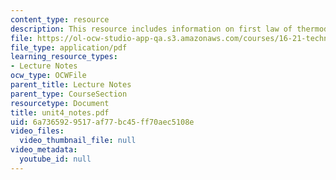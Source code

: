 ```yaml
---
content_type: resource
description: This resource includes information on first law of thermodynamics.
file: https://ol-ocw-studio-app-qa.s3.amazonaws.com/courses/16-21-techniques-for-structural-analysis-and-design-spring-2005/6a7365929517af77bc45ff70aec5108e_unit4_notes.pdf
file_type: application/pdf
learning_resource_types:
- Lecture Notes
ocw_type: OCWFile
parent_title: Lecture Notes
parent_type: CourseSection
resourcetype: Document
title: unit4_notes.pdf
uid: 6a736592-9517-af77-bc45-ff70aec5108e
video_files:
  video_thumbnail_file: null
video_metadata:
  youtube_id: null
---
```

